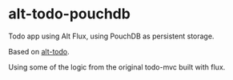# alt-todo-pouchdb

Todo app using Alt Flux, using PouchDB as persistent storage.

Based on [alt-todo](https://github.com/benstokoe/alt-todo).

Using some of the logic from the original todo-mvc built with flux.
